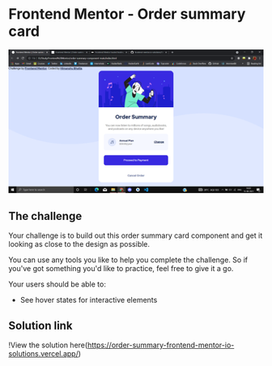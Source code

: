 # Frontend Mentor - Order summary card

![Design preview for the Order summary card coding challenge](https://github.com/himanshubhatia2910/frontend-mentor.io-solutions/blob/a76de08215bfc7f2d9a0b0a7da696a0bcae9142a/Order%20Summary%20Component/design/Screenshot%20(559).png)


## The challenge

Your challenge is to build out this order summary card component and get it looking as close to the design as possible.

You can use any tools you like to help you complete the challenge. So if you've got something you'd like to practice, feel free to give it a go.

Your users should be able to:

- See hover states for interactive elements

## Solution link

!View the solution here(https://order-summary-frontend-mentor-io-solutions.vercel.app/)
